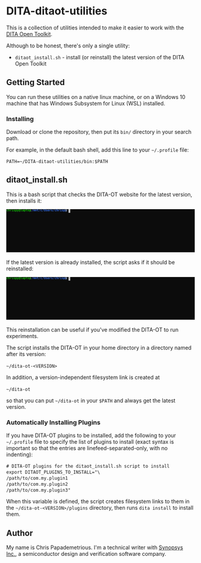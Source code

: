 # DITA-ditaot-utilities

This is a collection of utilities intended to make it easier to work with the [DITA Open Toolkit](https://www.dita-ot.org/).

Although to be honest, there's only a single utility:

* `ditaot_install.sh` - install (or reinstall) the latest version of the DITA Open Toolkit

## Getting Started

You can run these utilities on a native linux machine, or on a Windows 10 machine that has Windows Subsystem for Linux (WSL) installed.

### Installing

Download or clone the repository, then put its `bin/` directory in your search path.

For example, in the default bash shell, add this line to your `~/.profile` file:

```
PATH=~/DITA-ditaot-utilities/bin:$PATH
```

## ditaot_install.sh

This is a bash script that checks the DITA-OT website for the latest version, then installs it:

![fresh installation](svg/ditaot_install_new.svg)

If the latest version is already installed, the script asks if it should be reinstalled:

![reinstallation](svg/ditaot_install_reinstall.svg)

This reinstallation can be useful if you've modified the DITA-OT to run experiments.

The script installs the DITA-OT in your home directory in a directory named after its version:

`~/dita-ot-<VERSION>`

In addition, a version-independent filesystem link is created at

`~/dita-ot`

so that you can put `~/dita-ot` in your `$PATH` and always get the latest version.

### Automatically Installing Plugins

If you have DITA-OT plugins to be installed, add the following to your `~/.profile` file to specify the list of plugins to install (exact syntax is important so that the entries are linefeed-separated-only, with no indenting):

```
# DITA-OT plugins for the ditaot_install.sh script to install
export DITAOT_PLUGINS_TO_INSTALL="\
/path/to/com.my.plugin1
/path/to/com.my.plugin2
/path/to/com.my.plugin3"
```

When this variable is defined, the script creates filesystem links to them in the `~/dita-ot-<VERSION>/plugins` directory, then runs `dita install` to install them.

## Author

My name is Chris Papademetrious. I'm a technical writer with [Synopsys Inc.](https://www.synopsys.com/), a semiconductor design and verification software company.
